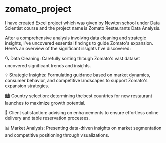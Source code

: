# zomato_project

I have created Excel project which was given by Newton school under Data Scientist course and the project name is Zomato Restaurants Data Analysis.

After a comprehensive analysis involving data cleaning and strategic insights, I've uncovered essential findings to guide Zomato's expansion. Here’s an overview of the significant insights I've discovered:

🔍 Data Cleaning: Carefully sorting through Zomato's vast dataset uncovered significant trends and insights.

💡 Strategic Insights: Formulating guidance based on market dynamics, consumer behavior, and competitive landscapes to support Zomato's expansion strategies.

🏙️ Country selection: determining the best countries for new restaurant launches to maximize growth potential.

🚚 Client satisfaction: advising on enhancements to ensure effortless online delivery and table reservation processes.

📊 Market Analysis: Presenting data-driven insights on market segmentation and competitive positioning through visualizations.
